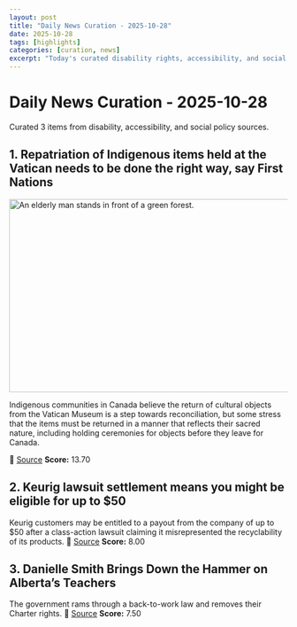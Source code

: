 ```yaml
---
layout: post
title: "Daily News Curation - 2025-10-28"
date: 2025-10-28
tags: [highlights]
categories: [curation, news]
excerpt: "Today's curated disability rights, accessibility, and social policy news from across Canada."
---
```


# Daily News Curation - 2025-10-28

Curated 3 items from disability, accessibility, and social policy sources.

## 1. Repatriation of Indigenous items held at the Vatican needs to be done the right way, say First Nations
<img src='https://i.cbc.ca/ais/1.7398275,1733080301000/full/max/0/default.jpg?im=Crop%2Crect%3D%282%2C0%2C1193%2C671%29%3BResize%3D%28620%29' alt='An elderly man stands in front of a green forest.' width='620' height='349' title='Gilbert Whiteduck is a former chief of the Algonquin community Kitigan Zibi Anishinābeg, in western Quebec.'/><p>Indigenous communities in Canada believe the return of cultural objects from the Vatican Museum is a step towards reconciliation, but some stress that the items must be returned in a manner that reflects their sacred nature, including holding ceremonies for objects before they leave for Canada.</p>
📍 [Source](https://www.cbc.ca/news/canada/ottawa/kitigan-zibi-akwesasne-vatican-indigenous-artifacts-9.6955840?cmp=rss)
**Score:** 13.70

## 2. Keurig lawsuit settlement means you might be eligible for up to $50
Keurig customers may be entitled to a payout from the company of up to $50 after a class-action lawsuit claiming it misrepresented the recyclability of its products.
📍 [Source](https://globalnews.ca/news/11497889/keurig-lawsuit-settlement-canada/)
**Score:** 8.00

## 3. Danielle Smith Brings Down the Hammer on Alberta’s Teachers
The government rams through a back-to-work law and removes their Charter rights.
📍 [Source](https://thetyee.ca/Opinion/2025/10/28/Smith-Brings-Down-Hammer-Alberta-Teachers/)
**Score:** 7.50

